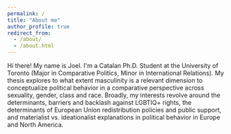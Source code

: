 ```yaml
---
permalink: /
title: "About me"
author_profile: true
redirect_from: 
  - /about/
  - /about.html
---
```

<head>
<meta name="google-site-verification" content="YZPSd91DNd-5JBgC_0ibOZvnnV0yvTj-8UEyF5301w4" />
</head>
<body>
Hi there! My name is Joel. I'm a Catalan Ph.D. Student at the University of Toronto (Major in Comparative Politics, Minor in International Relations). My thesis explores to what extent masculinity is a relevant dimension to conceptualize political behavior in a comparative perspective across sexuality, gender, class and race. Broadly, my interests revolve around the determinants, barriers and backlash against LGBTIQ+ rights, the determinants of European Union redistribution policies and public support, and materialist vs. ideationalist explanations in political behavior in Europe and North America.
</body>
